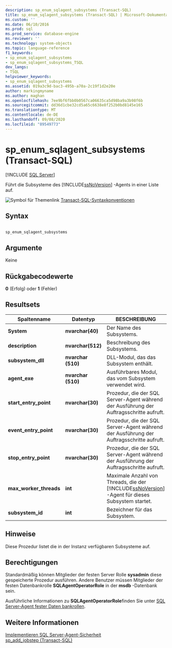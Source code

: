 ```yaml
---
description: sp_enum_sqlagent_subsystems (Transact-SQL)
title: sp_enum_sqlagent_subsystems (Transact-SQL) | Microsoft-Dokumentation
ms.custom: ''
ms.date: 06/10/2016
ms.prod: sql
ms.prod_service: database-engine
ms.reviewer: ''
ms.technology: system-objects
ms.topic: language-reference
f1_keywords:
- sp_enum_sqlagent_subsystems
- sp_enum_sqlagent_subsystems_TSQL
dev_langs:
- TSQL
helpviewer_keywords:
- sp_enum_sqlagent_subsystems
ms.assetid: 019a3c9d-bac3-495b-a70a-2c19f1d2e20e
author: markingmyname
ms.author: maghan
ms.openlocfilehash: 7ee9bf6fbb0b0567ca06635ca5d98ba9a3b98f6b
ms.sourcegitcommit: dd36d1cbe32cd5a65c6638e8f252b0bd8145e165
ms.translationtype: MT
ms.contentlocale: de-DE
ms.lasthandoff: 09/08/2020
ms.locfileid: "89549773"
---
```

# <a name="sp_enum_sqlagent_subsystems-transact-sql"></a>sp_enum_sqlagent_subsystems (Transact-SQL)
[!INCLUDE [SQL Server](../../includes/applies-to-version/sqlserver.md)]

  Führt die Subsysteme des [!INCLUDE[ssNoVersion](../../includes/ssnoversion-md.md)] -Agents in einer Liste auf.  
  
 ![Symbol für Themenlink](../../database-engine/configure-windows/media/topic-link.gif "Symbol für Themenlink") [Transact-SQL-Syntaxkonventionen](../../t-sql/language-elements/transact-sql-syntax-conventions-transact-sql.md)  
  
## <a name="syntax"></a>Syntax  
  
```  
  
sp_enum_sqlagent_subsystems  
```  
  
## <a name="arguments"></a>Argumente  
 Keine  
  
## <a name="return-code-values"></a>Rückgabecodewerte  
 **0** (Erfolg) oder **1** (Fehler)  
  
## <a name="result-sets"></a>Resultsets  
  
|Spaltenname|Datentyp|BESCHREIBUNG|  
|-----------------|---------------|-----------------|  
|**System**|**nvarchar(40)**|Der Name des Subsystems.|  
|**description**|**nvarchar(512)**|Beschreibung des Subsystems.|  
|**subsystem_dll**|**nvarchar (510)**|DLL-Modul, das das Subsystem enthält.|  
|**agent_exe**|**nvarchar (510)**|Ausführbares Modul, das vom Subsystem verwendet wird.|  
|**start_entry_point**|**nvarchar(30)**|Prozedur, die der SQL Server-Agent während der Ausführung der Auftragsschritte aufruft.|  
|**event_entry_point**|**nvarchar(30)**|Prozedur, die der SQL Server-Agent während der Ausführung der Auftragsschritte aufruft.|  
|**stop_entry_point**|**nvarchar(30)**|Prozedur, die der SQL Server-Agent während der Ausführung der Auftragsschritte aufruft.|  
|**max_worker_threads**|**int**|Maximale Anzahl von Threads, die der [!INCLUDE[ssNoVersion](../../includes/ssnoversion-md.md)] -Agent für dieses Subsystem startet.|  
|**subsystem_id**|**int**|Bezeichner für das Subsystem.|  
  
## <a name="remarks"></a>Hinweise  
 Diese Prozedur listet die in der Instanz verfügbaren Subsysteme auf.  
  
## <a name="permissions"></a>Berechtigungen  
 Standardmäßig können Mitglieder der festen Server Rolle **sysadmin** diese gespeicherte Prozedur ausführen. Andere Benutzer müssen Mitglieder der festen Datenbankrolle **SQLAgentOperatorRole** in der **msdb** -Datenbank sein.  
  
 Ausführliche Informationen zu **SQLAgentOperatorRole**finden Sie unter [SQL Server-Agent fester Daten bankrollen](../../ssms/agent/sql-server-agent-fixed-database-roles.md).  
  
## <a name="see-also"></a>Weitere Informationen  
 [Implementieren SQL Server-Agent-Sicherheit](../../ssms/agent/implement-sql-server-agent-security.md)   
 [sp_add_jobstep &#40;Transact-SQL&#41;](../../relational-databases/system-stored-procedures/sp-add-jobstep-transact-sql.md)  
  
  
